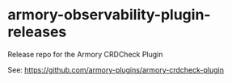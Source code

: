 # armory-observability-plugin-releases

Release repo for the Armory CRDCheck Plugin

See: https://github.com/armory-plugins/armory-crdcheck-plugin
